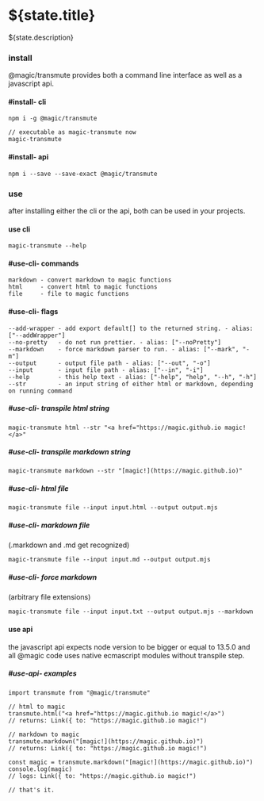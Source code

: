 # ${state.title}

<GitBadges project="magic/transmute"></GitBadges>

${state.description}

### install

@magic/transmute provides both a command line interface as well as a javascript api.

#### #install- cli

```
npm i -g @magic/transmute

// executable as magic-transmute now
magic-transmute
```

#### #install- api

`npm i --save --save-exact @magic/transmute`

### use

after installing either the cli or the api,
both can be used in your projects.

#### use cli

`magic-transmute --help`

#### #use-cli- commands

```
markdown - convert markdown to magic functions
html     - convert html to magic functions
file     - file to magic functions
```

#### #use-cli- flags

```
--add-wrapper - add export default[] to the returned string. - alias: ["--addWrapper"]
--no-pretty   - do not run prettier. - alias: ["--noPretty"]
--markdown    - force markdown parser to run. - alias: ["--mark", "-m"]
--output      - output file path - alias: ["--out", "-o"]
--input       - input file path - alias: ["--in", "-i"]
--help        - this help text - alias: ["-help", "help", "--h", "-h"]
--str         - an input string of either html or markdown, depending on running command
```

##### #use-cli- transpile html string

`magic-transmute html --str "<a href="https://magic.github.io magic!</a>"`

##### #use-cli- transpile markdown string

`magic-transmute markdown --str "[magic!](https://magic.github.io)"`

##### #use-cli- html file

`magic-transmute file --input input.html --output output.mjs`

##### #use-cli- markdown file

(.markdown and .md get recognized)

`magic-transmute file --input input.md --output output.mjs`

##### #use-cli- force markdown

(arbitrary file extensions)

`magic-transmute file --input input.txt --output output.mjs --markdown`

#### use api

the javascript api expects node version to be bigger or equal to 13.5.0
and all @magic code uses native ecmascript modules without transpile step.


##### #use-api- examples

```
import transmute from "@magic/transmute"

// html to magic
transmute.html("<a href="https://magic.github.io magic!</a>")
// returns: Link({ to: "https://magic.github.io magic!")

// markdown to magic
transmute.markdown("[magic!](https://magic.github.io)")
// returns: Link({ to: "https://magic.github.io magic!")

const magic = transmute.markdown("[magic!](https://magic.github.io)")
console.log(magic)
// logs: Link({ to: "https://magic.github.io magic!")

// that's it.
```
